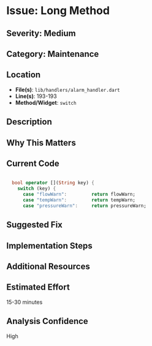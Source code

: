 # Issue: Long Method

## Severity: Medium

## Category: Maintenance

## Location
- **File(s)**: `lib/handlers/alarm_handler.dart`
- **Line(s)**: 193-193
- **Method/Widget**: `switch`

## Description


## Why This Matters


## Current Code
```dart

  bool operator [](String key) {
    switch (key) {
      case "flowWarn":         return flowWarn;
      case "tempWarn":         return tempWarn;
      case "pressureWarn":     return pressureWarn;
```

## Suggested Fix


## Implementation Steps


## Additional Resources


## Estimated Effort
15-30 minutes

## Analysis Confidence
High
